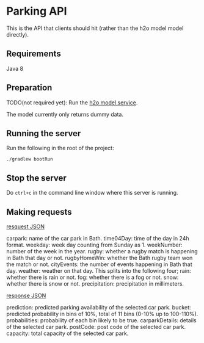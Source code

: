# Parking API

This is the API that clients should hit (rather than the h2o model model directly).

## Requirements

Java 8

## Preparation

TODO(not required yet): Run the [h2o model service](https://github.com/bath-ml/h2o-api).

The model currently only returns dummy data.

## Running the server

Run the following in the root of the project:

```
./gradlew bootRun
```

## Stop the server
Do `ctrl+c` in the command line window where this server is running.


## Making requests

[resquest JSON](req.json)

carpark: name of the car park in Bath.
time04Day: time of the day in 24h format.
weekday: week day counting from Sunday as 1.
weekNumber: number of the week in the year.
rugby: whether a rugby match is happening in Bath that day or not.
rugbyHomeWin: whether the Bath rugby team won the match or not.
cityEvents: the number of events happening in Bath that day.
weather: weather on that day. This splits into the following four;
	rain: whether there is rain or not.
	fog: whether there is a fog or not.
	snow: whether there is snow or not.
	precipitation: precipitation in millimeters.


[response JSON](res.json)

prediction: predicted parking availability of the selected car park.
bucket: predicted probability in bins of 10%, total of 11 bins (0-10% up to 100-110%).
probabilities: probability of each bin likely to be true. 
carparkDetails: details of the selected car park.
postCode: post code of the selected car park.
capacity: total capacity of the selected car park.

